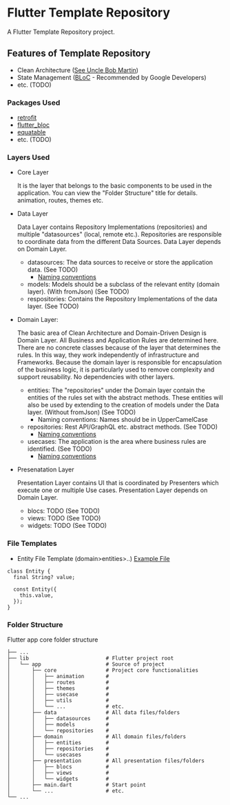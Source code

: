 # Flutter Template Repository

A Flutter Template Repository project.

## Features of Template Repository

- Clean Architecture ([See Uncle Bob Martin](http://cleancoder.com/))
- State Management ([BLoC](https://bloclibrary.dev/) - Recommended by Google Developers)
- etc. (TODO)

### Packages Used

- [retrofit](https://pub.dev/packages/retrofit)
- [flutter_bloc](https://pub.dev/packages/flutter_bloc)
- [equatable](https://pub.dev/packages/equatable)
- etc. (TODO)

### Layers Used

- Core Layer

  It is the layer that belongs to the basic components to be used in the application. You can view the "Folder Structure" title for details. animation, routes, themes etc.

- Data Layer

  Data Layer contains Repository Implementations (repositories) and multiple "datasources" (local, remote etc.). Repositories are responsible to coordinate data from the different Data Sources. Data Layer depends on Domain Layer.

  - datasources: The data sources to receive or store the application data. (See TODO)
    - [Naming conventions](https://developer.android.com/jetpack/guide/data-layer#naming-conventions)
  - models: Models should be a subclass of the relevant entity (domain layer). (With fromJson) (See TODO)
  - respositories: Contains the Repository Implementations of the data layer. (See TODO)

- Domain Layer: 

  The basic area of Clean Architecture and Domain-Driven Design is Domain Layer. All Business and Application Rules are determined here. There are no concrete classes because of the layer that determines the rules. In this way, they work independently of infrastructure and Frameworks. Because the domain layer is responsible for encapsulation of the business logic, it is particularly used to remove complexity and support reusability. No dependencies with other layers.
  
  - entities: The "repositories" under the Domain layer contain the entities of the rules set with the abstract methods. These entities will also be used by extending to the creation of models under the Data layer. (Without fromJson) (See TODO)
    - Naming conventions: Names should be in UpperCamelCase 
  - repositories: Rest API/GraphQL etc. abstract methods. (See TODO)
    - [Naming conventions](https://developer.android.com/jetpack/guide/data-layer#naming-conventions)
  - usecases: The application is the area where business rules are identified. (See TODO)
    - [Naming conventions](https://developer.android.com/jetpack/guide/domain-layer#conventions)

- Presenatation Layer

  Presentation Layer contains UI that is coordinated by Presenters which execute one or multiple Use cases. Presentation Layer depends on Domain Layer.

  - blocs: TODO (See TODO)
  - views: TODO (See TODO)
  - widgets: TODO (See TODO)

### File Templates

- Entity File Template (domain>entities>..) [Example File](https://github.com/egemenmede/flutter_template_repository/blob/main/lib/app/domain/entities/entity.dart)

```
class Entity {
  final String? value;

  const Entity({
    this.value,
  });
}
```

### Folder Structure
Flutter app core folder structure

```
├── ...
├── lib                     	# Flutter project root
│   └── app                 	# Source of project
│   	├── core              	# Project core functionalities
│   	│   ├── animation       # 
│   	│   ├── routes          # 
│   	│   ├── themes          # 
│   	│   ├── usecase         # 
│   	│   ├── utils           # 
│   	│   └── ...             # etc.
│   	├── data                # All data files/folders
│   	│   ├── datasources     # 
│   	│   ├── models          # 
│   	│   └── repositories    # 
│   	├── domain              # All domain files/folders
│   	│   ├── entities        # 
│   	│   ├── repositories    # 
│   	│   └── usecases        # 
│   	├── presentation        # All presentation files/folders
│   	│   ├── blocs           # 
│   	│   ├── views           # 
│   	│   └── widgets         # 
│   	├── main.dart           # Start point
│   	└── ...                 # etc.
└── ...
```
